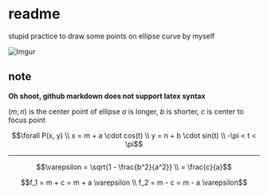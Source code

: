 # readme

stupid practice to draw some points on ellipse curve by myself

![Imgur](https://i.imgur.com/lM7SRRu.png)

## note

**Oh shoot, github markdown does not support latex syntax**

$(m,n)$ is the center point of ellipse
$a$ is longer, $b$ is shorter, $c$ is center to focus point

```math
\forall P(x, y)  \\
x = m + a \cdot cos(t) \\
y = n + b \cdot sin(t) \\
-\pi < t < \pi
```
-----

```math
\varepsilon = \sqrt{1 - \frac{b^2}{a^2}} \\
= \frac{c}{a}
```

```math
f_1 = m + c = m + a \varepsilon \\
f_2 = m - c = m - a \varepsilon
```
